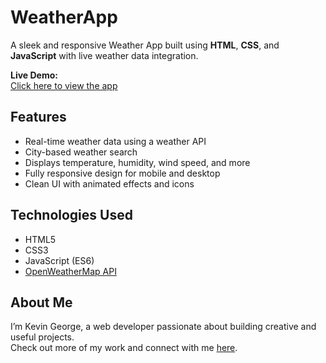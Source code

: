 # WeatherApp

A sleek and responsive Weather App built using **HTML**, **CSS**, and **JavaScript** with live weather data integration.

**Live Demo:**  
[Click here to view the app](https://darling-biscotti-68dd9b.netlify.app/)

## Features

- Real-time weather data using a weather API
- City-based weather search
- Displays temperature, humidity, wind speed, and more
- Fully responsive design for mobile and desktop
- Clean UI with animated effects and icons

## Technologies Used

- HTML5  
- CSS3  
- JavaScript (ES6)  
- [OpenWeatherMap API](https://openweathermap.org/api)

## About Me

I’m Kevin George, a web developer passionate about building creative and useful projects.  
Check out more of my work and connect with me [here](https://www.linkedin.com/in/kevin-george47/).
